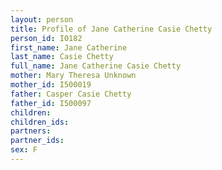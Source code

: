 ```yaml
---
layout: person
title: Profile of Jane Catherine Casie Chetty
person_id: I0182
first_name: Jane Catherine
last_name: Casie Chetty
full_name: Jane Catherine Casie Chetty
mother: Mary Theresa Unknown
mother_id: I500019
father: Casper Casie Chetty
father_id: I500097
children:
children_ids:
partners:
partner_ids:
sex: F
---
```


